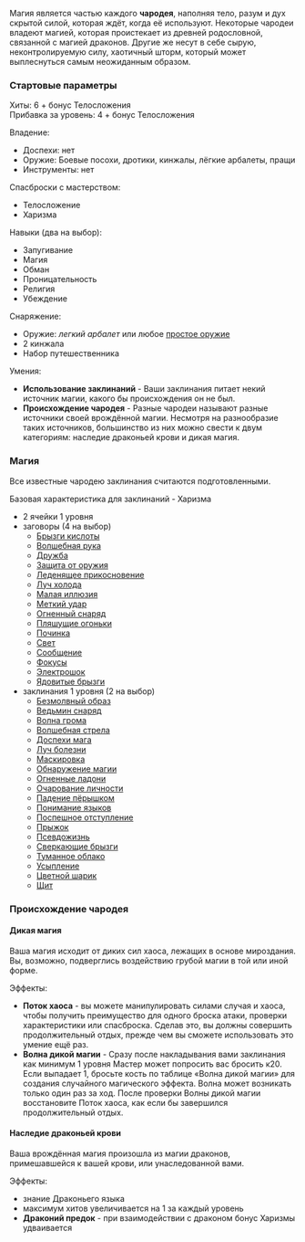 Магия является частью каждого **чародея**, наполняя тело, разум и дух скрытой силой, которая ждёт, когда её используют. Некоторые чародеи владеют магией, которая проистекает из древней родословной, связанной с магией драконов. Другие же несут в себе сырую, неконтролируемую силу, хаотичный шторм, который может выплеснуться самым неожиданным образом.

### Стартовые параметры
Хиты: 6 + бонус Телосложения<br>
Прибавка за уровень: 4 + бонус Телосложения

Владение:
- Доспехи: нет
- Оружие: Боевые посохи, дротики, кинжалы, лёгкие арбалеты, пращи
- Инструменты: нет

Спасброски с мастерством:
- Телосложение
- Харизма

Навыки (два на выбор):
- Запугивание
- Магия
- Обман
- Проницательность
- Религия
- Убеждение

Снаряжение:
- Оружие: *легкий арбалет* или любое [простое оружие](<../Владение оружием.md>)
- 2 кинжала
- Набор путешественника

Умения:
- **Использование заклинаний** - Ваши заклинания питает некий источник магии, какого бы происхождения он не был.
- **Происхождение чародея** - Разные чародеи называют разные источники своей врождённой магии. Несмотря на разнообразие таких источников, большинство из них можно свести к двум категориям: наследие драконьей крови и дикая магия.

### Магия
Все известные чародею заклинания считаются подготовленными. 

Базовая характеристика для заклинаний - Харизма

- 2 ячейки 1 уровня
- заговоры (4 на выбор)
	- [Брызги кислоты](</Правила/Магия/Брызги кислоты.md>)
	- [Волшебная рука](</Правила/Магия/Волшебная рука.md>)
	- [Дружба](</Правила/Магия/Дружба.md>)
	- [Защита от оружия](</Правила/Магия/Защита от оружия.md>)
	- [Леденящее прикосновение](</Правила/Магия/Леденящее прикосновение.md>)
	- [Луч холода](</Правила/Магия/Луч холода.md>)
	- [Малая иллюзия](</Правила/Магия/Малая иллюзия.md>)
	- [Меткий удар](</Правила/Магия/Меткий удар.md>)
	- [Огненный снаряд](</Правила/Магия/Огненный снаряд.md>)
	- [Пляшущие огоньки](</Правила/Магия/Пляшущие огоньки.md>)
	- [Починка](</Правила/Магия/Починка.md>)
	- [Свет](</Правила/Магия/Свет.md>)
	- [Сообщение](</Правила/Магия/Сообщение.md>)
	- [Фокусы](</Правила/Магия/Фокусы.md>)
	- [Электрошок](</Правила/Магия/Электрошок.md>)
	- [Ядовитые брызги](</Правила/Магия/Ядовитые брызги.md>)
- заклинания 1 уровня (2 на выбор)
	- [Безмолвный образ](</Правила/Магия/Безмолвный образ.md>)
	- [Ведьмин снаряд](</Правила/Магия/Ведьмин снаряд.md>)
	- [Волна грома](</Правила/Магия/Волна грома.md>)
	- [Волшебная стрела](</Правила/Магия/Волшебная стрела.md>)
	- [Доспехи мага](</Правила/Магия/Доспехи мага.md>)
	- [Луч болезни](</Правила/Магия/Луч болезни.md>)
	- [Маскировка](</Правила/Магия/Маскировка.md>)
	- [Обнаружение магии](</Правила/Магия/Обнаружение магии.md>)
	- [Огненные ладони](</Правила/Магия/Огненные ладони.md>)
	- [Очарование личности](</Правила/Магия/Очарование личности.md>)
	- [Падение пёрышком](</Правила/Магия/Падение пёрышком.md>)
	- [Понимание языков](</Правила/Магия/Понимание языков.md>)
	- [Поспешное отступление](</Правила/Магия/Поспешное отступление.md>)
	- [Прыжок](</Правила/Магия/Прыжок.md>)
	- [Псевдожизнь](</Правила/Магия/Псевдожизнь.md>)
	- [Сверкающие брызги](</Правила/Магия/Сверкающие брызги.md>)
	- [Туманное облако](</Правила/Магия/Туманное облако.md>)
	- [Усыпление](</Правила/Магия/Усыпление.md>)
	- [Цветной шарик](</Правила/Магия/Цветной шарик.md>)
	- [Щит](</Правила/Магия/Щит.md>)

### Происхождение чародея
#### Дикая магия
Ваша магия исходит от диких сил хаоса, лежащих в основе мироздания. Вы, возможно, подверглись воздействию грубой магии в той или иной форме.

Эффекты:
- **Поток хаоса** - вы можете манипулировать силами случая и хаоса, чтобы получить преимущество для одного броска атаки, проверки характеристики или спасброска. Сделав это, вы должны совершить продолжительный отдых, прежде чем вы сможете использовать это умение ещё раз.
- **Волна дикой магии** - Сразу после накладывания вами заклинания как минимум 1 уровня Мастер может попросить вас бросить к20. Если выпадает 1, бросьте кость по таблице «Волна дикой магии» для создания случайного магического эффекта. Волна может возникать только один раз за ход. После проверки Волны дикой магии восстановите Поток хаоса, как если бы завершился продолжительный отдых.

#### Наследие драконьей крови
Ваша врождённая магия произошла из магии драконов, примешавшейся к вашей крови, или унаследованной вами.

Эффекты:
- знание Драконьего языка
- максимум хитов увеличивается на 1 за каждый уровень
- **Драконий предок** - при взаимодействии с драконом бонус Харизмы удваивается